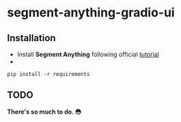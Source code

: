 # segment-anything-gradio-ui

## Installation
* Install **Segment Anything** following official [tutorial](https://github.com/facebookresearch/segment-anything?tab=readme-ov-file#installation)
* 
```
pip install -r requirements
```

## TODO
**There's so much to do. :flushed:**